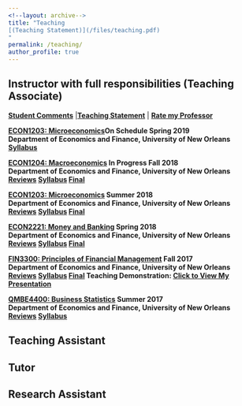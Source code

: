 ```yaml
---
<!--layout: archive-->
title: "Teaching
[(Teaching Statement)](/files/teaching.pdf)
"
permalink: /teaching/
author_profile: true
---
```

## Instructor with full responsibilities (Teaching Associate)

<b>[Student Comments](/files/studentcomment.pdf)</b>
|<b>[Teaching Statement](/files/teaching.pdf)</b> | <b>[Rate my Professor](http://www.ratemyprofessors.com/ShowRatings.jsp?tid=2399191)

<b>[ECON1203: Microeconomics](http://www.uno.edu/registrar/catalog/1617catalog/courses-of-instruction/ECON.aspx)</b>On Schedule Spring 2019<br>
Department of Economics and Finance, <b>University of New Orleans</b><br>
<b>[Syllabus](/files/econ1203syllabusspring19.pdf)</b>


<b>[ECON1204: Macroeconomics](http://www.uno.edu/registrar/catalog/1617catalog/courses-of-instruction/ECON.aspx)</b> In Progress Fall 2018<br>
Department of Economics and Finance, <b>University of New Orleans</b><br>
<b>[Reviews](econ1204) [Syllabus](/files/syllabusecon1204.pdf) [Final](/files/finalecon1204.pdf)</b>

<b>[ECON1203: Microeconomics](http://www.uno.edu/registrar/catalog/1617catalog/courses-of-instruction/ECON.aspx)</b> Summer 2018<br>
Department of Economics and Finance, <b>University of New Orleans</b><br>
<b>[Reviews](econ1203) [Syllabus](/files/syllabusecon1203.pdf) [Final](/files/finalecon1203.pdf)</b>

<b>[ECON2221: Money and Banking](http://www.uno.edu/registrar/catalog/1617catalog/courses-of-instruction/ECON.aspx)</b> Spring 2018<br>
Department of Economics and Finance, <b>University of New Orleans</b><br>
<b>[Reviews](econ2221) [Syllabus](/files/syllabusecon2221.pdf) [Final](/files/finalecon2221.pdf)</b>

<b>[FIN3300: Principles of Financial Management](http://www.uno.edu/registrar/catalog/1617catalog/courses-of-instruction/FIN.aspx)</b> Fall 2017<br>
Department of Economics and Finance, <b>University of New Orleans</b><br>
<b>[Reviews](fin3300) [Syllabus](/files/syllabusfin3300.pdf) [Final](/files/finalfin3300.pdf)</b>
<b> Teaching Demonstration: <a href="https://youtu.be/8pkSEN5VSAw">Click to View My Presentation</a> </b>

<b>[QMBE4400: Business Statistics](http://www.uno.edu/registrar/catalog/1617catalog/courses-of-instruction/QMBE.aspx)</b> Summer 2017<br>
Department of Economics and Finance, <b>University of New Orleans</b><br>
<b>[Reviews](qmbe4400) [Syllabus](/files/syllabusqmbe4400.pdf)</b>

## Teaching Assistant

## Tutor

## Research Assistant
